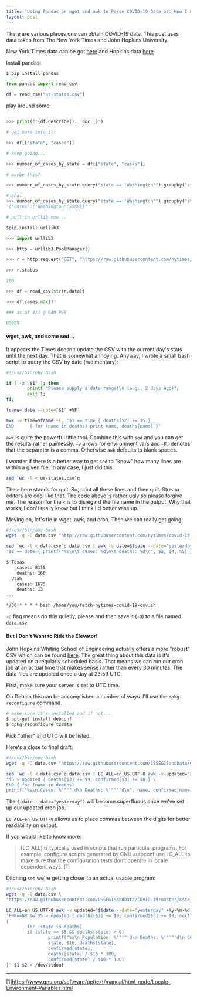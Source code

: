 ```yaml
---
title: 'Using Pandas or wget and awk to Parse COVID-19 Data or: How I Learned to Stop Worrying and Love the Virus'
layout: post
---
```


There are various places one can obtain COVID-19 data. This post uses data taken from The New York Times and John Hopkins University.

New York Times data can be got [here](https://github.com/nytimes/covid-19-data) and Hopkins data [here](https://github.com/CSSEGISandData/COVID-19/tree/master/csse_covid_19_data/csse_covid_19_daily_reports).

Install pandas:

```bash
$ pip install pandas
```

```python
from pandas import read_csv

df = read_csv("us-states.csv")

```

play around some:

```python

>>> print(f"{df.describe().__doc__}")

# get more into it:

>>> df[["state", "cases"]]

# keep going...

>>> number_of_cases_by_state = df[["state", "cases"]]

# maybe this?

>>> number_of_cases_by_state.query("state == 'Washington'").groupby("state").max()

# aha!
>>> number_of_cases_by_state.query("state == 'Washington'").groupby("state").max().to_json()
'{"cases":{"Washington":5588}}'

# pull in urllib now...

```
```bash
$pip install urllib3
```

```python
>>> import urllib3

>>> http = urllib3.PoolManager()

>>> r = http.request("GET", "https://raw.githubusercontent.com/nytimes/covid-19-data/master/us-states.csv")

>>> r.status

200

>>> df = read_csv(str(r.data))

>>> df.cases.max()

### as of 4/1 @ 9AM PST

83889
```

#### wget, awk, and some sed...

It appears the Times doesn't update the CSV with the current day's stats until the next day. That is somewhat annoying. Anyway, I wrote a small bash script to query the CSV by date (rudimentary):

```bash
#!/usr/bin/env bash

if [ -z "$1" ]; then
        printf "Please supply a date range!\n (e.g., 2 days ago)";
        exit 1;
fi;

frame=`date --date="$1" +%F`

awk -v time=$frame -F, '$1 == time { deaths[$2] += $5 }
END      { for (name in deaths) print name, deaths[name] }'
```

`awk` is quite the powerful little tool. Combine this with `sed` and you can get the results rather painlessly. `-v` allows for environment vars and `-F,` denotes that the separator is a comma. Otherwise `awk` defaults to blank spaces.

I wonder if there is a better way to get `sed` to "know" how many lines are within a given file. In any case, I just did this:

```bash
sed `wc -l < us-states.csv`q
```

The `q` here stands for quit. So, print all these lines and then quit. Stream editors are cool like that. The code above is rather ugly so please forgive me. The reason for the `<` is to disregard the file name in the output. Why that works, I don't really know but I think I'd better wise up.

Moving on, let's tie in wget, awk, and cron. Then we can really get going:

```bash
#!/usr/bin/env bash
wget -q -O data.csv "http://raw.githubusercontent.com/nytimes/covid-19-data/master/us-states.csv"

sed `wc -l < data.csv`q data.csv | awk -v date=$(date --date="yesterday" +%F), -F, \
'$1 == date { printf("%s\n\t cases: %d\n\t deaths: %d\n", $2, $4, %5) }' > /dev/tty1

$ Texas
	cases: 8115
	deaths: 160
  Utah 
	cases: 1675
	deaths: 13
...
```

`*/30 * * * * bash /home/you/fetch-nytimes-covid-19-csv.sh`

`-q` flag means do this quietly, please and then save it (`-O`) to a file named `data.csv`.

#### But I Don't Want to Ride the Elevator!

John Hopkins Whiting School of Engineering actually offers a more "robust" CSV which can be found [here](https://github.com/CSSEGISandData/COVID-19/tree/master/csse_covid_19_data). The great thing about this data is it's updated on a regularly scheduled basis. That means we can run our cron job at an actual time that makes sense rather than every 30 minutes. The data files are updated once a day at 23:59 UTC.

First, make sure your server is set to UTC time.

On Debian this can be accomplished a number of ways. I'll use the `dpkg-reconfigure` command. 

```bash
# make sure it's installed and if not...
$ apt-get install debconf
$ dpkg-reconfigure tzdata
```

Pick "other" and UTC will be listed.

Here's a close to final draft:

```bash
#!/usr/bin/env bash
wget -q -O data.csv "https://raw.githubusercontent.com/CSSEGISandData/COVID-19/master/csse_covid_19_data/csse_covid_19_daily_reports/$(date --date="yesterday" +%m-%d-%Y).csv"

sed `wc -l < data.csv`q data.csv | LC_ALL=en_US.UTF-8 awk -v updated='2020-04-07 23:00:00' -F, \
'$5 > updated { deaths[$3] += $9; confirmed[$3] += $8 } \ 
END { for (name in deaths) 
printf("%s\n Cases: %'"'"'d\n Deaths: %'"'"'d\n", name, confirmed[name], deaths[name]) }' > output
```

The `$(date --date="yesterday")` will become superfluous once we've set up our updated cron job.

`LC_ALL=en_US.UTF-8` allows us to place commas between the digits for better readability on output. 

If you would like to know more:

> [LC_ALL] is typically used in scripts that run particular programs. For example, configure scripts generated by GNU autoconf use LC_ALL to make sure that the configuration tests don’t operate in locale dependent ways. [1]

Ditching `sed` we're getting closer to an actual usable program:

```bash
#!/usr/bin/env bash
wget -q -O data.csv \
"https://raw.githubusercontent.com/CSSEGISandData/COVID-19/master/csse_covid_19_data/csse_covid_19_daily_reports/$(date --date="yesterday" +%m-%d-%Y).csv"

LC_ALL=en_US.UTF-8 awk -v updated="$(date --date="yesterday" +%y-%m-%d) 23:00:00" -F, \
'FNR==NR && $5 > updated { deaths[$3] += $9; confirmed[$3] += $8; next }
{
        for (state in deaths)
        if (state == $5 && deaths[state] > 0)
                printf("%s\n Population: %'"'"'d\n Deaths: %'"'"'d\n Confirmed: %'"'"'d\n '%' Dead: \n\t%f\n '%' Confirmed: \n\t%f\n", 
                state, $16, deaths[state], 
                confirmed[state], 
                deaths[state] / $16 * 100, 
                confirmed[state] / $16 * 100)
}' $1 $2 > /dev/stdout
```
<hr>

[1]https://www.gnu.org/software/gettext/manual/html_node/Locale-Environment-Variables.html
